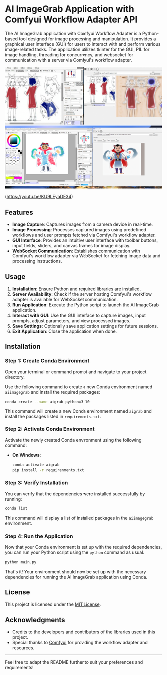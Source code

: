 # AI ImageGrab Application with Comfyui Workflow Adapter API

The AI ImageGrab application with Comfyui Workflow Adapter is a Python-based tool designed for image processing and manipulation. It provides a graphical user interface (GUI) for users to interact with and perform various image-related tasks. The application utilizes tkinter for the GUI, PIL for image handling, threading for concurrency, and websocket for communication with a server via Comfyui's workflow adapter.

<img src="./ai_grab.png" width="800"/>
<img src="./dr_X.png" width="800"/>

(https://youtu.be/KU9LEyaDE34)
## Features

- **Image Capture**: Captures images from a camera device in real-time.
- **Image Processing**: Processes captured images using predefined workflows and user prompts fetched via Comfyui's workflow adapter.
- **GUI Interface**: Provides an intuitive user interface with toolbar buttons, input fields, sliders, and canvas frames for image display.
- **WebSocket Communication**: Establishes communication with Comfyui's workflow adapter via WebSocket for fetching image data and processing instructions.

## Usage

1. **Installation**: Ensure Python and required libraries are installed.
2. **Server Availability**: Check if the server hosting Comfyui's workflow adapter is available for WebSocket communication.
3. **Run Application**: Execute the Python script to launch the AI ImageGrab application.
4. **Interact with GUI**: Use the GUI interface to capture images, input prompts, adjust parameters, and view processed images.
5. **Save Settings**: Optionally save application settings for future sessions.
6. **Exit Application**: Close the application when done.


## Installation

### Step 1: Create Conda Environment

Open your terminal or command prompt and navigate to your project directory.

Use the following command to create a new Conda environment named `aiimagegrab` and install the required packages:

```bash
conda create --name aigrab python=3.10 
```

This command will create a new Conda environment named `aigrab` and install the packages listed in `requirements.txt`.

### Step 2: Activate Conda Environment

Activate the newly created Conda environment using the following command:

- **On Windows**:
  ```bash
  conda activate aigrab
  pip install -r requirenments.txt
  ```
### Step 3: Verify Installation

You can verify that the dependencies were installed successfully by running:

```bash
conda list
```

This command will display a list of installed packages in the `aiimagegrab` environment.

### Step 4: Run the Application

Now that your Conda environment is set up with the required dependencies, you can run your Python script using the `python` command as usual.

```bash
python main.py
```

That's it! Your environment should now be set up with the necessary dependencies for running the AI ImageGrab application using Conda.

## License

This project is licensed under the [MIT License](LICENSE).

## Acknowledgments

- Credits to the developers and contributors of the libraries used in this project.
- Special thanks to [Comfyui](https://comfyui.com) for providing the workflow adapter and resources.

---

Feel free to adapt the README further to suit your preferences and requirements!
